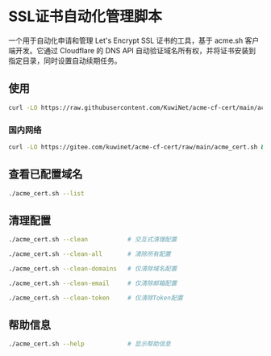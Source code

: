 # SSL证书自动化管理脚本

一个用于自动化申请和管理 Let's Encrypt SSL 证书的工具，基于 acme.sh 客户端开发。它通过 Cloudflare 的 DNS API 自动验证域名所有权，并将证书安装到指定目录，同时设置自动续期任务。

## 使用
```bash
curl -LO https://raw.githubusercontent.com/KuwiNet/acme-cf-cert/main/acme_cert.sh && chmod +x acme_cert.sh && ./acme_cert.sh
```
### 国内网络
```bash
curl -LO https://gitee.com/kuwinet/acme-cf-cert/raw/main/acme_cert.sh && chmod +x acme_cert.sh && ./acme_cert.sh
```

## 查看已配置域名
```bash
./acme_cert.sh --list
```

## 清理配置
```bash
./acme_cert.sh --clean           # 交互式清理配置
```
```bash
./acme_cert.sh --clean-all       # 清除所有配置
```
```bash
./acme_cert.sh --clean-domains   # 仅清除域名配置
```
```bash
./acme_cert.sh --clean-email     # 仅清除邮箱配置
```
```bash
./acme_cert.sh --clean-token     # 仅清除Token配置
```

## 帮助信息
```bash
./acme_cert.sh --help            # 显示帮助信息
```
